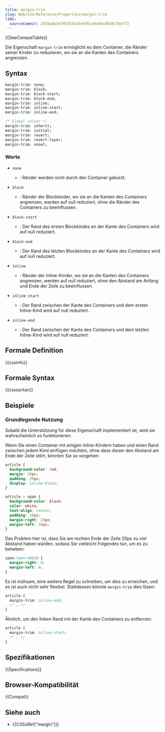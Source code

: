 ```yaml
---
title: margin-trim
slug: Web/CSS/Reference/Properties/margin-trim
l10n:
  sourceCommit: 2d78abb3e793352e24e976ce0e68c08d817bd7f3
---
```


{{SeeCompatTable}}

Die Eigenschaft `margin-trim` ermöglicht es dem Container, die Ränder seiner Kinder zu reduzieren, wo sie an die Kanten des Containers angrenzen.

## Syntax

```css
margin-trim: none;
margin-trim: block;
margin-trim: block-start;
margin-trim: block-end;
margin-trim: inline;
margin-trim: inline-start;
margin-trim: inline-end;

/* Global values */
margin-trim: inherit;
margin-trim: initial;
margin-trim: revert;
margin-trim: revert-layer;
margin-trim: unset;
```

### Werte

- `none`
  - : Ränder werden nicht durch den Container gekürzt.

- `block`
  - : Ränder der Blockkinder, wo sie an die Kanten des Containers angrenzen, werden auf null reduziert, ohne die Ränder des Containers zu beeinflussen.

- `block-start`
  - : Der Rand des ersten Blockkindes an der Kante des Containers wird auf null reduziert.

- `block-end`
  - : Der Rand des letzten Blockkindes an der Kante des Containers wird auf null reduziert.

- `inline`
  - : Ränder der Inline-Kinder, wo sie an die Kanten des Containers angrenzen, werden auf null reduziert, ohne den Abstand am Anfang und Ende der Zeile zu beeinflussen.

- `inline-start`
  - : Der Rand zwischen der Kante des Containers und dem ersten Inline-Kind wird auf null reduziert.

- `inline-end`
  - : Der Rand zwischen der Kante des Containers und dem letzten Inline-Kind wird auf null reduziert.

## Formale Definition

{{cssinfo}}

## Formale Syntax

{{csssyntax}}

## Beispiele

### Grundlegende Nutzung

Sobald die Unterstützung für diese Eigenschaft implementiert ist, wird sie wahrscheinlich so funktionieren:

Wenn Sie einen Container mit einigen Inline-Kindern haben und einen Rand zwischen jedem Kind einfügen möchten, ohne dass dieser den Abstand am Ende der Zeile stört, könnten Sie so vorgehen:

```css
article {
  background-color: red;
  margin: 20px;
  padding: 20px;
  display: inline-block;
}

article > span {
  background-color: black;
  color: white;
  text-align: center;
  padding: 10px;
  margin-right: 20px;
  margin-left: 30px;
}
```

Das Problem hier ist, dass Sie am rechten Ende der Zeile 20px zu viel Abstand haben würden, sodass Sie vielleicht Folgendes tun, um es zu beheben:

```css
span:last-child {
  margin-right: 0;
  margin-left: 0;
}
```

Es ist mühsam, eine weitere Regel zu schreiben, um dies zu erreichen, und es ist auch nicht sehr flexibel. Stattdessen könnte `margin-trim` dies lösen:

```css
article {
  margin-trim: inline-end;
  /* … */
}
```

Ähnlich, um den linken Rand mit der Kante des Containers zu entfernen:

```css
article {
  margin-trim: inline-start;
  /* … */
}
```

## Spezifikationen

{{Specifications}}

## Browser-Kompatibilität

{{Compat}}

## Siehe auch

- {{CSSxRef("margin")}}

